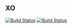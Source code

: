 ## XO

[![Build Status](https://jitpack.io/v/lisperow/xo.svg)](https://jitpack.io/#lisperow/xo)
[![Build Status](https://travis-ci.org/lisperow/xo.svg?branch=master)](https://travis-ci.org/lisperow/xo)
